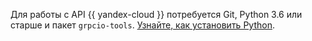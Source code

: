 Для работы с API {{ yandex-cloud }} потребуется Git, Python 3.6 или старше и пакет `grpcio-tools`. [Узнайте, как установить Python](https://www.python.org/downloads/).
